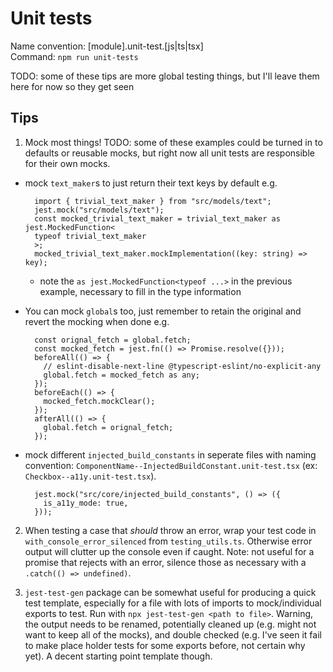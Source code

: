 # Unit tests

Name convention: [module].unit-test.[js|ts|tsx]  
Command: `npm run unit-tests`

TODO: some of these tips are more global testing things, but I'll leave them here for now so they get seen

## Tips

1. Mock most things! TODO: some of these examples could be turned in to defaults or reusable mocks, but right now all unit tests are responsible for their own mocks.

- mock `text_maker`s to just return their text keys by default e.g.
  ```
    import { trivial_text_maker } from "src/models/text";
    jest.mock("src/models/text");
    const mocked_trivial_text_maker = trivial_text_maker as jest.MockedFunction<
    typeof trivial_text_maker
    >;
    mocked_trivial_text_maker.mockImplementation((key: string) => key);
  ```
  - note the `as jest.MockedFunction<typeof ...>` in the previous example, necessary to fill in the type information
- You can mock `global`s too, just remember to retain the original and revert the mocking when done e.g.

  ```
    const orignal_fetch = global.fetch;
    const mocked_fetch = jest.fn(() => Promise.resolve({}));
    beforeAll(() => {
      // eslint-disable-next-line @typescript-eslint/no-explicit-any
      global.fetch = mocked_fetch as any;
    });
    beforeEach(() => {
      mocked_fetch.mockClear();
    });
    afterAll(() => {
      global.fetch = orignal_fetch;
    });
  ```

- mock different `injected_build_constants` in seperate files with naming convention: `ComponentName--InjectedBuildConstant.unit-test.tsx` (ex: `Checkbox--a11y.unit-test.tsx`).
  ```
    jest.mock("src/core/injected_build_constants", () => ({
      is_a11y_mode: true,
    }));
  ```

2. When testing a case that _should_ throw an error, wrap your test code in `with_console_error_silenced` from `testing_utils.ts`. Otherwise error output will clutter up the console even if caught. Note: not useful for a promise that rejects with an error, silence those as necessary with a `.catch(() => undefined)`.

3. `jest-test-gen` package can be somewhat useful for producing a quick test template, especially for a file with lots of imports to mock/individual exports to test. Run with `npx jest-test-gen <path to file>`. Warning, the output needs to be renamed, potentially cleaned up (e.g. might not want to keep all of the mocks), and double checked (e.g. I've seen it fail to make place holder tests for some exports before, not certain why yet). A decent starting point template though.
